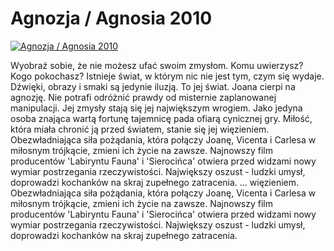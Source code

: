 Agnozja / Agnosia 2010 
=============
[![Agnozja / Agnosia 2010 ](http://vidos.pl/images/player.gif)](http://vidos.pl/agnozja-agnosia-2010)

 Wyobraź sobie, że nie możesz ufać swoim zmysłom. Komu uwierzysz? Kogo pokochasz? Istnieje świat, w którym nic nie jest tym, czym się wydaje. Dźwięki, obrazy i smaki są jedynie iluzją. To jej świat. Joana cierpi na agnozję. Nie potrafi odróżnić prawdy od misternie zaplanowanej manipulacji. Jej zmysły stają się jej największym wrogiem. Jako jedyna osoba znająca wartą fortunę tajemnicę pada ofiarą cynicznej gry. Miłość, która miała chronić ją przed światem, stanie się jej więzieniem. Obezwładniająca siła pożądania, która połączy Joanę, Vicenta i Carlesa w miłosnym trójkącie, zmieni ich życie na zawsze. Najnowszy film producentów 'Labiryntu Fauna' i 'Sierocińca' otwiera przed widzami nowy wymiar postrzegania rzeczywistości. Największy oszust - ludzki umysł, doprowadzi kochanków na skraj zupełnego zatracenia.   ... więzieniem. Obezwładniająca siła pożądania, która połączy Joanę, Vicenta i Carlesa w miłosnym trójkącie, zmieni ich życie na zawsze. Najnowszy film producentów 'Labiryntu Fauna' i 'Sierocińca' otwiera przed widzami nowy wymiar postrzegania rzeczywistości. Największy oszust - ludzki umysł, doprowadzi kochanków na skraj zupełnego zatracenia.
